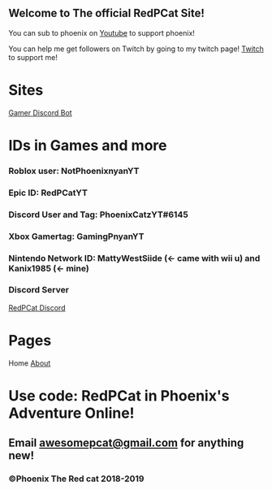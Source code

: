 ## Welcome to The official RedPCat Site!

You can sub to phoenix on [Youtube](https://www.youtube.com/channel/UCwX_X8hHkbxJ1Mg-77JhKDg) to support phoenix!

You can help me get followers on Twitch by going to my twitch page! [Twitch](https://www.twitch.tv/realawesomepcat) to support me!

# Sites

[Gamer Discord Bot](https://gamingbotdiscord.github.io/)

# IDs in Games and more

### Roblox  user: NotPhoenixnyanYT
### Epic ID: RedPCatYT
### Discord User and Tag: PhoenixCatzYT#6145
### Xbox Gamertag: GamingPnyanYT
### Nintendo Network ID: MattyWestSiide (<- came with wii u) and Kanix1985 (<- mine)

### Discord Server

[RedPCat Discord](https://discord.gg/GuQkvx7)

# Pages

Home [About](https://redphoenixcat.github.io/about)

# Use code: RedPCat in Phoenix's Adventure Online!
## Email awesomepcat@gmail.com for anything new!
### ©Phoenix The Red cat 2018-2019

